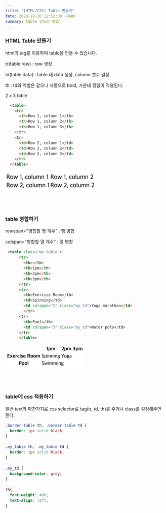 ```yaml
---
title: "[HTML/CSS] Table 만들기"
date: 2020-10-20 12:52:00 -0400
summary: table 만드는 방법
---
```




### HTML Table 만들기

html의 tag를 이용하여 table을 만들 수 있습니다.

tr(table row) : row 생성

td(table data) : table 내 data 생성, column 갯수 결정

th : td와 역할은 같으나 자동으로 bold, 가운데 정렬이 적용된다.

2 x 3 table

```html
  <table>
    <tr>
      <th>Row 1, column 1</th>
      <th>Row 1, column 2</th>
      <th>Row 1, column 3</th>
    </tr>
    <tr>
      <td>Row 2, column 1</td>
      <td>Row 2, column 2</td>
      <td>Row 2, column 3</td>
    </tr>
  </table>
```



![html_table](./img/2020-10-20/table1.png)



<br>

<br>

### table 병합하기

rowspan="병합할 행 개수" : 행 병합

colspan="병합할 열 개수" : 열 병합

```html
 <table class="my_table">
      <tr>
        <th></th>
        <th>1pm</th>
        <th>2pm</th>
        <th>3pm</th>
      </tr>
      <tr>
        <th>Exercise Room</th>
        <td>Spinning</td>
        <td colspan="2" class="my_td">Yoga marathon</td>
        </tr>
      <tr>
        <th>Pool</th>
        <td colspan="3" class="my_td">Water polo</td>
      </tr>
      </table>
```



![html_table](./img/2020-10-20/table2.png)


<br>

<br>

### table에 css 적용하기

일반 text와 마찬가지로 css selector로 tag(tr, td, th)를 주거나 class를 설정해주면 된다.

```css
.border-table th, .border-table td {
  border: 1px solid black; 
}

.my_table th, .my_table td {
  border: 1px solid black;
}

.my_td {
  background-color: grey;
}

th{
  font-weight: 400;
  text-align: left;
}
```

